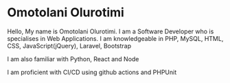 # Omotolani Olurotimi

Hello, My name is Omotolani Olurotimi. I am a Software Developer who is specialises in Web Applications. I am knowledgeable in PHP, MySQL, HTML, CSS, JavaScript(jQuery), Laravel, Bootstrap

I am also familiar with Python, React and Node

I am proficient with CI/CD using github actions and PHPUnit
